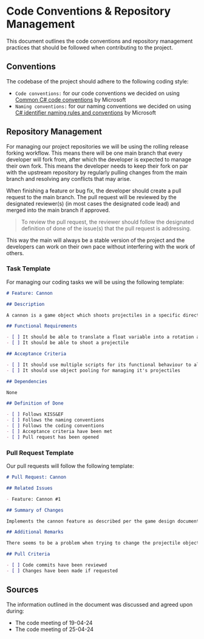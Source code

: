 # Code Conventions & Repository Management

This document outlines the code conventions and repository management practices that should be followed when contributing to the project.

## Conventions

The codebase of the project should adhere to the following coding style:

- `Code conventions:` for our code conventions we decided on using [Common C# code conventions](https://learn.microsoft.com/en-us/dotnet/csharp/fundamentals/coding-style/coding-conventions) by Microsoft
- `Naming conventions:` for our naming conventions we decided on using [C# identifier naming rules and conventions](https://learn.microsoft.com/en-us/dotnet/csharp/fundamentals/coding-style/identifier-names) by Microsoft

## Repository Management

For managing our project repositories we will be using the rolling release forking workflow. This means there will be one main branch that every developer will fork from, after which the developer is expected to manage their own fork. This means the developer needs to keep their fork on par with the upstream repository by regularly pulling changes from the main branch and resolving any conflicts that may arise. 

When finishing a feature or bug fix, the developer should create a pull request to the main branch. The pull request will be reviewed by the designated reviewer(s) (in most cases the designated code lead) and merged into the main branch if approved. 

> To review the pull request, the reviewer should follow the designated definition of done of the issue(s) that the pull request is addressing.

This way the main will always be a stable version of the project and the developers can work on their own pace without interfering with the work of others.

### Task Template

For managing our coding tasks we will be using the following template:

```markdown
# Feature: Cannon

## Description

A cannon is a game object which shoots projectiles in a specific direction.

## Functional Requirements

- [ ] It should be able to translate a float variable into a rotation around it's origin
- [ ] It should be able to shoot a projectile 

## Acceptance Criteria

- [ ] It should use multiple scripts for its functional behaviour to allow for reusability
- [ ] It should use object pooling for managing it's projectiles

## Dependencies

None

## Definition of Done

- [ ] Follows KISS&EF
- [ ] Follows the naming conventions
- [ ] Follows the coding conventions
- [ ] Acceptance criteria have been met
- [ ] Pull request has been opened
```

### Pull Request Template

Our pull requests will follow the following template:

```markdown
# Pull Request: Cannon

## Related Issues

- Feature: Cannon #1

## Summary of Changes

Implements the cannon feature as described per the game design document and technical requirements analysis.

## Additional Remarks

There seems to be a problem when trying to change the projectile object type from the inspector, could someone look over this before merging?

## Pull Criteria

- [ ] Code commits have been reviewed
- [ ] Changes have been made if requested
```

## Sources

The information outlined in the document was discussed and agreed upon during:
- The code meeting of 19-04-24
- The code meeting of 25-04-24